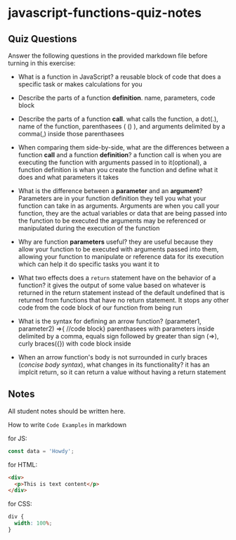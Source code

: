# javascript-functions-quiz-notes

## Quiz Questions

Answer the following questions in the provided markdown file before turning in this exercise:

- What is a function in JavaScript?
  a reusable block of code that does a specific task or makes calculations for you
- Describe the parts of a function **definition**.
  name, parameters, code block
- Describe the parts of a function **call**.
  what calls the function, a dot(.), name of the function, parenthasees ( () ), and arguments delimited by a comma(,) inside those parenthasees
- When comparing them side-by-side, what are the differences between a function **call** and a function **definition**?
  a function call is when you are executing the function with arguments passed in to it(optional), a function definition is whan you create the function and define what it does and what parameters it takes
- What is the difference between a **parameter** and an **argument**?
  Parameters are in your function definition they tell you what your function can take in as arguments. Arguments are when you call your function, they are the actual variables or data that are being passed into the function to be executed the arguments may be referenced or manipulated during the execution of the function
- Why are function **parameters** useful?
  they are useful because they allow your function to be executed with arguments passed into them, allowing your function to manipulate or reference data for its execution which can help it do specific tasks you want it to

- What two effects does a `return` statement have on the behavior of a function?
  it gives the output of some value based on whatever is returned in the return statement instead of the default undefined that is returned from functions that have no return statement. It stops any other code from the code block of our function from being run

- What is the syntax for defining an arrow function?
  (parameter1, parameter2) =>{ //code block}
  parenthasees with parameters inside delimited by a comma, equals sign followed by greater than sign (=>), curly braces({}) with code block inside

- When an arrow function's body is not surrounded in curly braces (_concise body syntax_), what changes in its functionality?
  it has an implcit return, so it can return a value without having a return statement

## Notes

All student notes should be written here.

How to write `Code Examples` in markdown

for JS:

```javascript
const data = 'Howdy';
```

for HTML:

```html
<div>
  <p>This is text content</p>
</div>
```

for CSS:

```css
div {
  width: 100%;
}
```
